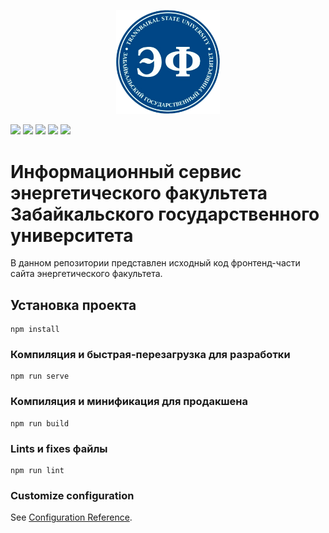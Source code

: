 <p align="center" width="100%">
    <img width="33%" src="./src/assets/logo.png"> 
</p>


![](https://img.shields.io/npm/v/npm)
![](https://img.shields.io/github/languages/code-size/LevasyukDY/EnergyFacultyWebsite) 
![](https://img.shields.io/github/commit-activity/w/LevasyukDY/EnergyFacultyWebsite)
![](https://img.shields.io/github/last-commit/LevasyukDY/EnergyFacultyWebsite)
![](https://img.shields.io/badge/partner-github.com%2FTseplyaevAF-red)

# Информационный сервис энергетического факультета Забайкальского государственного университета

В данном репозитории представлен исходный код фронтенд-части сайта энергетического факультета.

## Установка проекта
```
npm install
```

### Компиляция и быстрая-перезагрузка для разработки
```
npm run serve
```

### Компиляция и минификация для продакшена
```
npm run build
```

### Lints и fixes файлы
```
npm run lint
```

### Customize configuration
See [Configuration Reference](https://cli.vuejs.org/config/).
